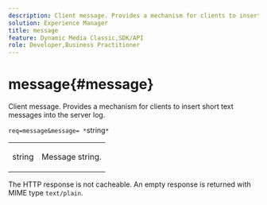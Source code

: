 ```yaml
---
description: Client message. Provides a mechanism for clients to insert short text messages into the server log.
solution: Experience Manager
title: message
feature: Dynamic Media Classic,SDK/API
role: Developer,Business Practitioner
---
```


# message{#message}

Client message. Provides a mechanism for clients to insert short text messages into the server log.

 `req=message&message= *`string`*`

<table id="simpletable_9AF29AA336C4447BBC2FD4A7D43ED91B"> 
 <tr class="strow"> 
  <td class="stentry"> <p><span class="varname"> string</span> </p> </td> 
  <td class="stentry"> <p>Message string. </p></td> 
 </tr> 
</table>

The HTTP response is not cacheable. An empty response is returned with MIME type `text/plain`. 
